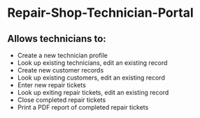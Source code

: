# Repair-Shop-Technician-Portal

## Allows technicians to:
- Create a new technician profile
- Look up existing technicians, edit an existing record
- Create new customer records
- Look up existing customers, edit an existing record
- Enter new repair tickets
- Look up exiting repair tickets, edit an existing record
- Close completed repair tickets
- Print a PDF report of completed repair tickets
